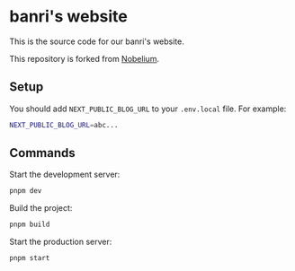 # banri's website

This is the source code for our banri's website.

This repository is forked from [Nobelium](https://github.com/craigary/nobelium).

## Setup

You should add `NEXT_PUBLIC_BLOG_URL` to your `.env.local` file. For example:

```bash
NEXT_PUBLIC_BLOG_URL=abc...
```

## Commands

Start the development server:

```bash
pnpm dev
```

Build the project:

```bash
pnpm build
```

Start the production server:

```bash
pnpm start
```
